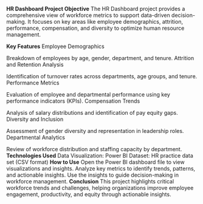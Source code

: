 **HR Dashboard Project
Objective**
The HR Dashboard project provides a comprehensive view of workforce metrics to support data-driven decision-making. It focuses on key areas like employee demographics, attrition, performance, compensation, and diversity to optimize human resource management.

**Key Features**
Employee Demographics

Breakdown of employees by age, gender, department, and tenure.
Attrition and Retention Analysis

Identification of turnover rates across departments, age groups, and tenure.
Performance Metrics

Evaluation of employee and departmental performance using key performance indicators (KPIs).
Compensation Trends

Analysis of salary distributions and identification of pay equity gaps.
Diversity and Inclusion

Assessment of gender diversity and representation in leadership roles.
Departmental Analytics

Review of workforce distribution and staffing capacity by department.
**Technologies Used**
Data Visualization: Power BI
Dataset: HR practice data set (CSV format)
**How to Use**
Open the Power BI dashboard file to view visualizations and insights.
Analyze key metrics to identify trends, patterns, and actionable insights.
Use the insights to guide decision-making in workforce management.
**Conclusion**
This project highlights critical workforce trends and challenges, helping organizations improve employee engagement, productivity, and equity through actionable insights.

